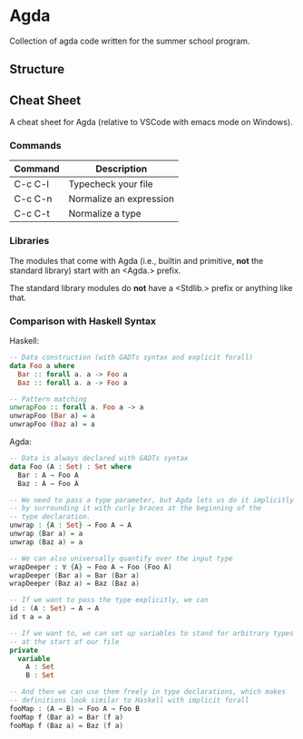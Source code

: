 # Agda

Collection of agda code written for the summer school program.

## Structure



## Cheat Sheet

A cheat sheet for Agda (relative to VSCode with emacs mode on Windows).

### Commands

| Command | Description | 
| ------- | ------------ | 
| C-c C-l | Typecheck your file |
| C-c C-n | Normalize an expression |
| C-c C-t | Normalize a type |

### Libraries

The modules that come with Agda (i.e., builtin and primitive, **not** 
the standard library) start
with an \<Agda.\> prefix.

The standard library modules do **not** have a \<Stdlib.\> prefix or 
anything like that.

### Comparison with Haskell Syntax

Haskell:
```Haskell
-- Data construction (with GADTs syntax and explicit forall)
data Foo a where
  Bar :: forall a. a -> Foo a
  Baz :: forall a. a -> Foo a

-- Pattern matching
unwrapFoo :: forall a. Foo a -> a
unwrapFoo (Bar a) = a
unwrapFoo (Baz a) = a
```

Agda:
```Agda
-- Data is always declared with GADTs syntax
data Foo (A : Set) : Set where
  Bar : A → Foo A
  Baz : A → Foo A

-- We need to pass a type parameter, but Agda lets us do it implicitly
-- by surrounding it with curly braces at the beginning of the
-- type declaration.
unwrap : {A : Set} → Foo A → A
unwrap (Bar a) = a
unwrap (Baz a) = a

-- We can also universally quantify over the input type
wrapDeeper : ∀ {A} → Foo A → Foo (Foo A)
wrapDeeper (Bar a) = Bar (Bar a)
wrapDeeper (Baz a) = Baz (Baz a)

-- If we want to pass the type explicitly, we can
id : (A : Set) → A → A 
id τ a = a

-- If we want to, we can set up variables to stand for arbitrary types
-- at the start of our file 
private
  variable
    A : Set
    B : Set

-- And then we can use them freely in type declarations, which makes
-- definitions look similar to Haskell with implicit forall
fooMap : (A → B) → Foo A → Foo B
fooMap f (Bar a) = Bar (f a)
fooMap f (Baz a) = Baz (f a)
```
